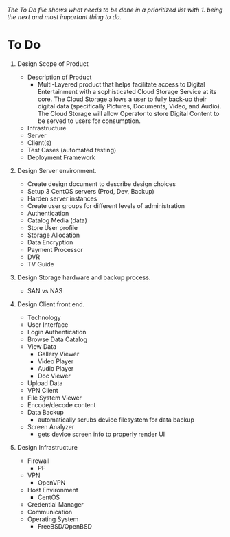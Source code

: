 ###### The To Do file shows what needs to be done in a prioritized list with 1. being the next and most important thing to do. ######

# To Do #

1. Design Scope of Product
    * Description of Product
        + Multi-Layered product that helps facilitate access to Digital Entertainment with a sophisticated Cloud Storage                  Service at its core. The Cloud Storage allows a user to fully back-up their digital data (specifically Pictures, 
           Documents, Video, and Audio). The Cloud Storage will allow Operator to store Digital Content to be served to users            for consumption. 
    * Infrastructure
    * Server
    * Client(s)
    * Test Cases (automated testing)
    * Deployment Framework

2. Design Server environment.
    * Create design document to describe design choices
    * Setup 3 CentOS servers (Prod, Dev, Backup)
    * Harden server instances
    * Create user groups for different levels of administration
    * Authentication
    * Catalog Media (data)
    * Store User profile
    * Storage Allocation
    * Data Encryption
    * Payment Processor
    * DVR
    * TV Guide

3. Design Storage hardware and backup process.
    * SAN vs NAS

4. Design Client front end.
    * Technology
    * User Interface
    * Login Authentication
    * Browse Data Catalog
    * View Data
        + Gallery Viewer
        + Video Player
        + Audio Player
        + Doc Viewer
    * Upload Data
    * VPN Client
    * File System Viewer
    * Encode/decode content
    * Data Backup
        + automatically scrubs device filesystem for data backup
    * Screen Analyzer
        + gets device screen info to properly render UI

5. Design Infrastructure
    * Firewall
        + PF
    * VPN
        + OpenVPN
    * Host Environment
        + CentOS
    * Credential Manager
    * Communication
    * Operating System
        + FreeBSD/OpenBSD
    